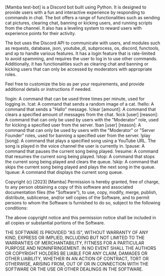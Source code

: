 [Mamba test-bot] is a Discord bot built using Python. It is designed to provide users with a fun and interactive experience by responding to commands in chat. The bot offers a range of functionalities such as sending cat pictures, clearing chat, banning or kicking users, and running scripts from the channel. It also has a leveling system to reward users with experience points for their activity.

The bot uses the Discord API to communicate with users, and modules such as requests, database, json, youtube_dl, subprocess, os, discord, functools, and xp to handle various features. It has a login feature that is rate-limited to avoid spamming, and requires the user to log in to use other commands. Additionally, it has functionalities such as clearing chat and banning or kicking users that can only be accessed by moderators with appropriate roles.

Feel free to customize the bio as per your requirements, and provide additional details or instructions if needed.

!login: A command that can be used three times per minute, used for logging in.
!cat: A command that sends a random image of a cat.
!hello: A command that sends a "Hallo" message.
!clear [amount]: A command that clears a specified amount of messages from the chat.
!kick [user] [reason]: A command that can only be used by users with the "Moderator" role, used for kicking a specified user from the server.
!ban [user] [reason]: A command that can only be used by users with the "Moderator" or "Server Founder" roles, used for banning a specified user from the server.
!play [song]: A command that plays a specified song using a YouTube URL. The song is played in the voice channel the user is currently in.
!pause: A command that pauses the current song being played.
!resume: A command that resumes the current song being played.
!stop: A command that stops the current song being played and clears the queue.
!skip: A command that skips the current song being played and plays the next song in the queue.
!queue: A command that displays the current song queue.








Copyright (c) [2023] [Mamba]
Permission is hereby granted, free of charge, to any person obtaining a copy of this software and associated documentation files (the "Software"), to use, copy, modify, merge, publish, distribute, sublicense, and/or sell copies of the Software, and to permit persons to whom the Software is furnished to do so, subject to the following conditions:

The above copyright notice and this permission notice shall be included in all copies or substantial portions of the Software.

THE SOFTWARE IS PROVIDED "AS IS", WITHOUT WARRANTY OF ANY KIND, EXPRESS OR IMPLIED, INCLUDING BUT NOT LIMITED TO THE WARRANTIES OF MERCHANTABILITY, FITNESS FOR A PARTICULAR PURPOSE AND NONINFRINGEMENT. IN NO EVENT SHALL THE AUTHORS OR COPYRIGHT HOLDERS BE LIABLE FOR ANY CLAIM, DAMAGES OR OTHER LIABILITY, WHETHER IN AN ACTION OF CONTRACT, TORT OR OTHERWISE, ARISING FROM, OUT OF OR IN CONNECTION WITH THE SOFTWARE OR THE USE OR OTHER DEALINGS IN THE SOFTWARE.
